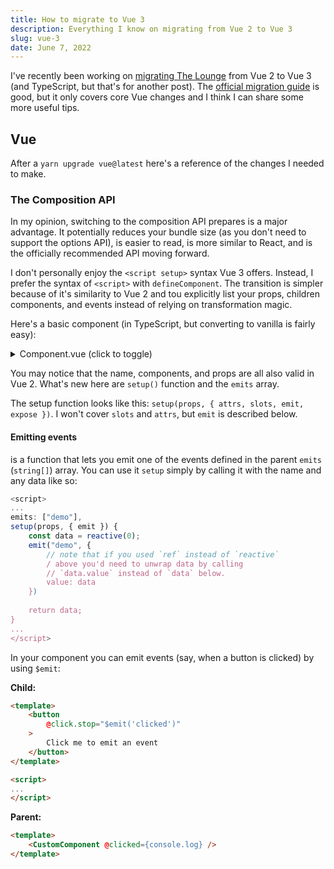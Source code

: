 ```yaml
---
title: How to migrate to Vue 3
description: Everything I know on migrating from Vue 2 to Vue 3
slug: vue-3
date: June 7, 2022
---
```


I've recently been working on [migrating The Lounge](https://github.com/thelounge/thelounge/pull/4559) from Vue 2 to Vue 3 (and TypeScript, but that's for another post). The [official migration guide](https://v3-migration.vuejs.org/breaking-changes/) is good, but it only covers core Vue changes and I think I can share some more useful tips. 

## Vue

After a `yarn upgrade vue@latest` here's a reference of the changes I needed to make.


### The Composition API

In my opinion, switching to the composition API prepares is a major advantage. It potentially reduces your bundle size (as you don't need to support the options API), is easier to read, is more similar to React, and is the officially recommended API moving forward. 

I don't personally enjoy the `<script setup>` syntax Vue 3 offers. Instead, I prefer the syntax of `<script>` with `defineComponent`. The transition is simpler because of it's similarity to Vue 2 and tou explicitly list your props, children components, and events instead of relying on transformation magic.

Here's a basic component (in TypeScript, but converting to vanilla is fairly easy):
<details>
<summary>Component.vue (click to toggle)</summary>

```typescript
<template>
	<div>
		<CustomComponent 
		passwordChangeStatus={passwordChangeStatus} 
		session={currentSession} 
	/>
	</div>
</template>

<style scoped>
<!-- intentionally left blank -->
</style>

<script lang="ts">
import CustomComponent from "@/components/CustomComponent.vue";
import Session from "@/components/Session.vue";
import {computed, defineComponent, onMounted, PropType, ref} from "vue";
import {useStore} from "@/hooks/use-store";

export default defineComponent({
	name: "CustomComponentWrapper",
	
	// Label child components
	components: {
		CustomComponent,
	},
	
	// Define props
	props: {
		form: {
			// if you use vanilla JavaScript you're limited to 
			// typing props with native constructors (Object, Number, etc).
			type: Object as PropType<HTMLFormElement>,
			required: true,
		},
	},
	
	// Declare emitted events for parent events to listen to via 
	// <CustomComponentWrapper
	// 		@sessions={}
	// />

	emits: ["sessions],
	setup(props, { emit }) {
		const store = useStore();

		const passwordChangeStatus = ref<{
			success: boolean;
			error: keyof typeof passwordErrors;
		}>();

		const currentSession = computed(() => {
			return store.state.sessions.find((item) => item.current);
		});

		onMounted(() => {
			emit("sessions");
		});

		return {
			store,
			currentSession,
			passwordChangeStatus
		};
	},
});
</script>
```

</details>

You may notice that the name, components, and props are all also valid in Vue 2. What's new here are `setup()` function and the `emits` array.

The setup function looks like this: `setup(props, { attrs, slots, emit, expose })`. I won't cover `slots` and `attrs`, but `emit` is described below.




#### Emitting events
 is a function that lets you emit one of the events defined in the parent `emits` (`string[]`) array. You can use it `setup` simply by calling it with the name and any data like so:

```javascript
<script>
...
emits: ["demo"],
setup(props, { emit }) {
	const data = reactive(0);
	emit("demo", { 
		// note that if you used `ref` instead of `reactive` 
		/ above you'd need to unwrap data by calling 
		// `data.value` instead of `data` below.
		value: data
	})
	
	return data;
}
...
</script>
```

In your component you can emit events (say, when a button is clicked) by using `$emit`:

**Child:**

```html
<template>
	<button
		@click.stop="$emit('clicked')"
	>
		Click me to emit an event
	</button>
</template>

<script>
...
</script>
```

**Parent:**

```html
<template>
	<CustomComponent @clicked={console.log} />
</template>
```





